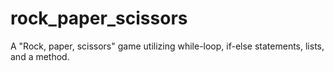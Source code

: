 # rock_paper_scissors
 A "Rock, paper, scissors" game utilizing while-loop, if-else statements, lists, and a method.
